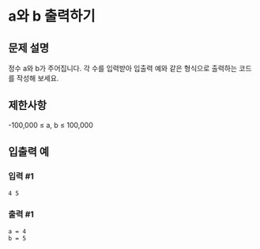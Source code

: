 # a와 b 출력하기


## 문제 설명
정수 a와 b가 주어집니다. 각 수를 입력받아 입출력 예와 같은 형식으로 출력하는 코드를 작성해 보세요.

## 제한사항
-100,000 ≤ a, b ≤ 100,000

## 입출력 예

### 입력 #1
    4 5

### 출력 #1
    a = 4
    b = 5
